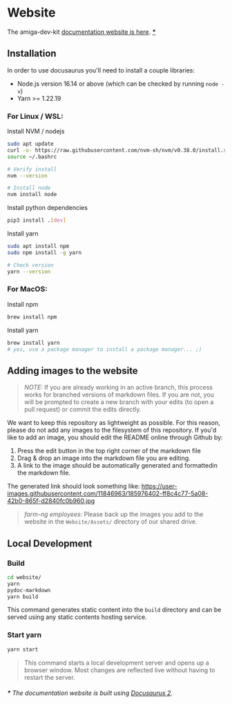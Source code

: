 # Website
The amiga-dev-kit [documentation website is here](https://farm-ng.github.io/amiga-dev-kit/). **[\*](https://github.com/farm-ng/amiga-dev-kit/tree/main/website#-the-documentation-website-is-built-using-docusaurus-2)**



## Installation
In order to use docusaurus you'll need to install a couple libraries:
- Node.js version 16.14 or above (which can be checked by running `node -v`)
- Yarn >= 1.22.19


### For Linux / WSL:

Install NVM / nodejs
```bash
sudo apt update
curl -o- https://raw.githubusercontent.com/nvm-sh/nvm/v0.38.0/install.sh | bash
source ~/.bashrc

# Verify install
nvm --version

# Install node
nvm install node
```

Install python dependencies
```bash
pip3 install .[dev]
```

Install yarn
```bash
sudo apt install npm
sudo npm install -g yarn

# Check version
yarn --version
```

### For MacOS:
Install npm
```bash
brew install npm
```
Install yarn
```bash
brew install yarn
# yes, use a package manager to install a package manager... ;)
```

## Adding images to the website

> *NOTE:* If you are already working in an active branch, this process works for branched versions of markdown files.
> If you are not, you will be prompted to create a new branch with your edits (to open a pull request) or commit the edits directly.

We want to keep this repository as lightweight as possible.
For this reason, please do not add any images to the filesystem of this repository.
If you'd like to add an image, you should edit the README
online through Github by:

1. Press the edit button in the top right corner of the markdown file
2. Drag & drop an image into the markdown file you are editing.
3. A link to the image should be automatically generated and formattedin the markdown file.

The generated link should look something like: https://user-images.githubusercontent.com/11846963/185976402-ff8c4c77-5a08-42b0-865f-d2840fc0b960.jpg

> *farm-ng employees:* Please back up the images you add to the website in the `Website/Assets/` directory of our shared drive.

## Local Development

### Build
```bash
cd website/
yarn
pydoc-markdown
yarn build
```

This command generates static content into the `build` directory and can be served using any static contents hosting service.

### Start yarn

```bash
yarn start
```

> This command starts a local development server and opens up a browser window.
> Most changes are reflected live without having to restart the server.


###### **\*** The documentation website is built using [Docusaurus 2](https://docusaurus.io/).

